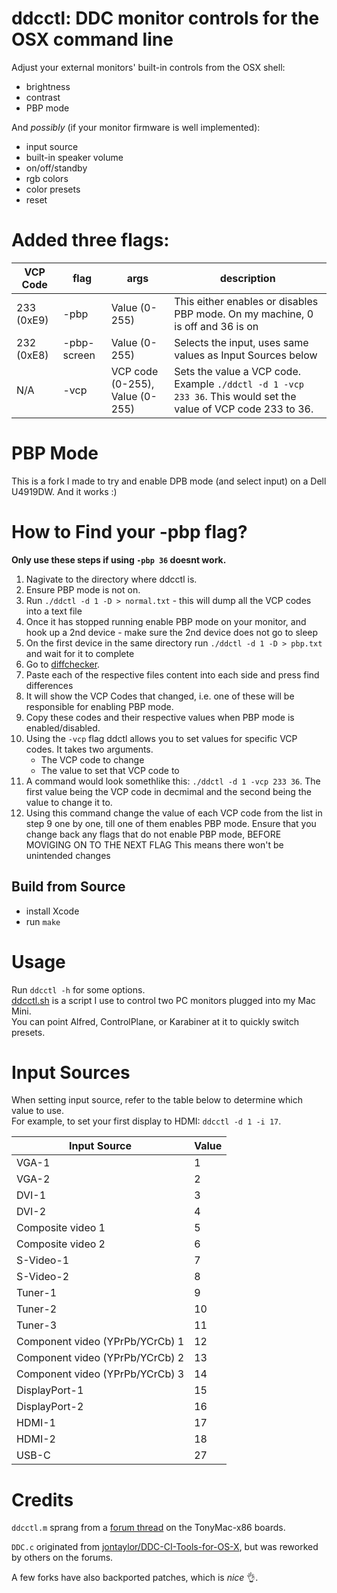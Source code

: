 # ddcctl: DDC monitor controls for the OSX command line

Adjust your external monitors' built-in controls from the OSX shell:

- brightness
- contrast
- PBP mode

And _possibly_ (if your monitor firmware is well implemented):

- input source
- built-in speaker volume
- on/off/standby
- rgb colors
- color presets
- reset

# Added three flags:

| VCP Code   | flag        | args                            | description                                                                                                    |
| ---------- | ----------- | ------------------------------- | -------------------------------------------------------------------------------------------------------------- |
| 233 (0xE9) | -pbp        | Value (0-255)                   | This either enables or disables PBP mode. On my machine, 0 is off and 36 is on                                 |
| 232 (0xE8) | -pbp-screen | Value (0-255)                   | Selects the input, uses same values as Input Sources below                                                     |
| N/A        | -vcp        | VCP code (0-255), Value (0-255) | Sets the value a VCP code. Example `./ddctl -d 1 -vcp 233 36`. This would set the value of VCP code 233 to 36. |

# PBP Mode

This is a fork I made to try and enable DPB mode (and select input) on a Dell U4919DW.
And it works :)

# How to Find your -pbp flag?

**Only use these steps if using `-pbp 36` doesnt work.**

1. Nagivate to the directory where ddcctl is.
2. Ensure PBP mode is not on.
3. Run `./ddctl -d 1 -D > normal.txt` - this will dump all the VCP codes into a text file
4. Once it has stopped running enable PBP mode on your monitor, and hook up a 2nd device - make sure the 2nd device does not go to sleep
5. On the first device in the same directory run `./ddctl -d 1 -D > pbp.txt` and wait for it to complete
6. Go to [diffchecker](https://www.diffchecker.com/).
7. Paste each of the respective files content into each side and press find differences
8. It will show the VCP Codes that changed, i.e. one of these will be responsible for enabling PBP mode.
9. Copy these codes and their respective values when PBP mode is enabled/disabled.
10. Using the `-vcp` flag ddctl allows you to set values for specific VCP codes. It takes two arguments.
    - The VCP code to change
    - The value to set that VCP code to
11. A command would look somethlike this: `./ddctl -d 1 -vcp 233 36`. The first value being the VCP code in decmimal and the second being the value to change it to.
12. Using this command change the value of each VCP code from the list in step 9 one by one, till one of them enables PBP mode. Ensure that you change back any flags that do not enable PBP mode, BEFORE MOVIGING ON TO THE NEXT FLAG This means there won't be unintended changes

## Build from Source

- install Xcode
- run `make`

# Usage

Run `ddcctl -h` for some options.  
[ddcctl.sh](/scripts/ddcctl.sh) is a script I use to control two PC monitors plugged into my Mac Mini.  
You can point Alfred, ControlPlane, or Karabiner at it to quickly switch presets.

# Input Sources

When setting input source, refer to the table below to determine which value to use.  
For example, to set your first display to HDMI: `ddcctl -d 1 -i 17`.

| Input Source                    | Value |
| ------------------------------- | ----- |
| VGA-1                           | 1     |
| VGA-2                           | 2     |
| DVI-1                           | 3     |
| DVI-2                           | 4     |
| Composite video 1               | 5     |
| Composite video 2               | 6     |
| S-Video-1                       | 7     |
| S-Video-2                       | 8     |
| Tuner-1                         | 9     |
| Tuner-2                         | 10    |
| Tuner-3                         | 11    |
| Component video (YPrPb/YCrCb) 1 | 12    |
| Component video (YPrPb/YCrCb) 2 | 13    |
| Component video (YPrPb/YCrCb) 3 | 14    |
| DisplayPort-1                   | 15    |
| DisplayPort-2                   | 16    |
| HDMI-1                          | 17    |
| HDMI-2                          | 18    |
| USB-C                           | 27    |

# Credits

`ddcctl.m` sprang from a [forum thread](https://www.tonymacx86.com/threads/controlling-your-monitor-with-osx-ddc-panel.90077/page-6#post-795208) on the TonyMac-x86 boards.

`DDC.c` originated from [jontaylor/DDC-CI-Tools-for-OS-X](https://github.com/jontaylor/DDC-CI-Tools-for-OS-X), but was reworked by others on the forums.

A few forks have also backported patches, which is _nice_ :ok_hand:.

